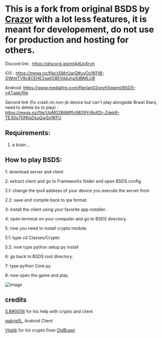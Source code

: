 # This is a fork from original BSDS by [Crazor](https://github.com/CrazorTheCat)  with a lot less features, it is meant for developement, do not use for production and hosting for others.

Discord link : https://discord.gg/mt4dUxXryh

iOS : https://mega.nz/file/x5MnUarQ#uyOo1KFtB-GWmtTV9c8CEHE2swtG8EVddJnxXdBMLU8

Android: https://www.mediafire.com/file/jan02oezh1iqwmi/BSDS-v47.apk/file

Second link (fix crash on non-jb device but can't play alongside Brawl Stars, need to delete bs to play) : https://mega.nz/file/UgM02BjB#ffctMG9YrRpXDr-ZdekR-TE3Gs7Gf6IsDsuQwSo1KFU 

## Requirements: ##
1. a brain...

## How to play BSDS: ##
1: download server and client

2: extract client and go to Frameworks folder and open BSDS.config

2.1: change the ipv4 address of your device you execute the server from

2.2: save and compile back to ipa format.

3: install the client using your favorite app installer.

4: open terminal on your computer and go to BSDS directory.

5: now you need to install crypto module.

5.1: type cd Classes/Crypto

5.2: now type python setup.py install

6: go back to BSDS root directory.

7: type python Core.py

8: now open the game and play.

![image](https://user-images.githubusercontent.com/72312877/213475759-20669970-c333-4b10-b7e9-073995d38472.png)

## credits ##
[S.B#0056](https://github.com/HaccerCat) for his help with crypto and client

[gabriel5_](https://github.com/Gabriel55ita) Android Client

[Vitalik](https://github.com/VitalikObject) for his crypto from [OldBrawl](https://github.com/VitalikObject/OldBrawl)
